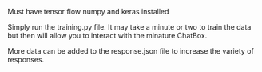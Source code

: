 Must have tensor flow numpy and keras installed

Simply run the training.py file. It may take a minute or two to train the data but then will allow you to interact with the minature ChatBox. 

More data can be added to the response.json file to increase the variety of responses.
